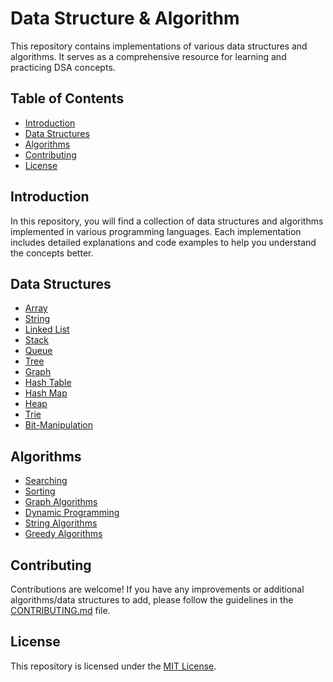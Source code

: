 # Data Structure & Algorithm

This repository contains implementations of various data structures and algorithms. It serves as a comprehensive resource for learning and practicing DSA concepts.

## Table of Contents

- [Introduction](#introduction)
- [Data Structures](#data-structures)
- [Algorithms](#algorithms)
- [Contributing](#contributing)
- [License](#license)

## Introduction

In this repository, you will find a collection of data structures and algorithms implemented in various programming languages. Each implementation includes detailed explanations and code examples to help you understand the concepts better.

## Data Structures

- [Array](data-structures/array/README.md)
- [String](data-structures/string/README.md)
- [Linked List](data-structures/linked-list/README.md)
- [Stack](data-structures/stack/README.md)
- [Queue](data-structures/queue/README.md)
- [Tree](data-structures/tree/README.md)
- [Graph](data-structures/graph/README.md)
- [Hash Table](data-structures/hash-table/README.md)
- [Hash Map](data-structures/hash-map/README.md)
- [Heap](data-structures/heap/README.md)
- [Trie](data-structures/trie/README.md)
- [Bit-Manipulation](data-structures/bit-manipulation/README.md)

## Algorithms

- [Searching](algorithms/searching/README.md)
- [Sorting](algorithms/sorting/README.md)
- [Graph Algorithms](algorithms/graph/README.md)
- [Dynamic Programming](algorithms/dynamic-programming/README.md)
- [String Algorithms](algorithms/string/README.md)
- [Greedy Algorithms](algorithms/greedy/README.md)

## Contributing

Contributions are welcome! If you have any improvements or additional algorithms/data structures to add, please follow the guidelines in the [CONTRIBUTING.md](CONTRIBUTING.md) file.

## License

This repository is licensed under the [MIT License](LICENSE).
